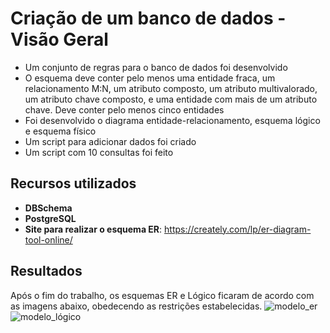 # Criação de um banco de dados - Visão Geral
 - Um conjunto de regras para o banco de dados foi desenvolvido
 - O esquema deve conter pelo menos uma entidade fraca, um relacionamento M:N, um atributo composto, um atributo multivalorado, um atributo chave composto, e uma entidade com mais de um atributo chave. Deve conter pelo menos cinco entidades
 - Foi desenvolvido o diagrama entidade-relacionamento, esquema lógico e esquema físico
 - Um script para adicionar dados foi criado
 - Um script com 10 consultas foi feito

## Recursos utilizados
 - **DBSchema**
 - **PostgreSQL**
 - **Site para realizar o esquema ER**: https://creately.com/lp/er-diagram-tool-online/

## Resultados
Após o fim do trabalho, os esquemas ER e Lógico ficaram de acordo com as imagens abaixo, obedecendo as restrições estabelecidas.
![modelo_er](https://github.com/vitorccmanso/Pos-Graduacao/assets/129124026/fb6b932a-40c4-4260-aa0b-4ebd5a64c21e)
![modelo_lógico](https://github.com/vitorccmanso/Pos-Graduacao/assets/129124026/b5ec8d3f-7e92-4bc1-963b-35a3116d819b)
